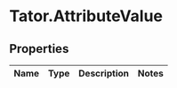 # Tator.AttributeValue

## Properties

Name | Type | Description | Notes
------------ | ------------- | ------------- | -------------


